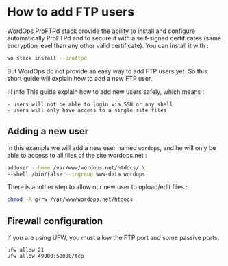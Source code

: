 # How to add FTP users

WordOps ProFTPd stack provide the ability to install and configure automatically ProFTPd and to secure it with a self-signed certificates (same encryption level than any other valid certificate). You can install it with :

```bash
wo stack install --proftpd
```

But WordOps do not provide an easy way to add FTP users yet. So this short guide will explain how to add a new FTP user.

!!! info
    This guide explain how to add new users safely, which means :

    - users will not be able to login via SSH or any shell
    - users will only have access to a single site files

## Adding a new user

In this example we will add a new user named `wordops`, and he will only be able to access to all files of the site wordops.net :

```bash
adduser --home /var/www/wordops.net/htdocs/ \
--shell /bin/false --ingroup www-data wordops
```

There is another step to allow our new user to upload/edit files :

```bash
chmod -R g+rw /var/www/wordops.net/htdocs
```

## Firewall configuration

If you are using UFW, you must allow the FTP port and some passive ports:

```
ufw allow 21
ufw allow 49000:50000/tcp
```
